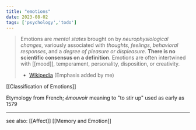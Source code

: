 ```yaml
---
title: "emotions"
date: 2023-08-02
tags: ['psychology','todo']
---
```

> Emotions are _mental states_ brought on by _neurophysiological changes_, variously associated with _thoughts_, _feelings_, _behavioral responses_, and a _degree of pleasure or displeasure_. **There is no scientific consensus on a definition**. Emotions are often intertwined with [[mood]], temperament, personality, disposition, or creativity. 
> - [Wikipedia](https://en.wikipedia.org/wiki/Emotion) (Emphasis added by me)


[[Classification of Emotions]]


Etymology
from French; _émouvoir_ meaning to "to stir up"
used as early as 1579


---
see also: [[Affect]]
[[Memory and Emotion]]


